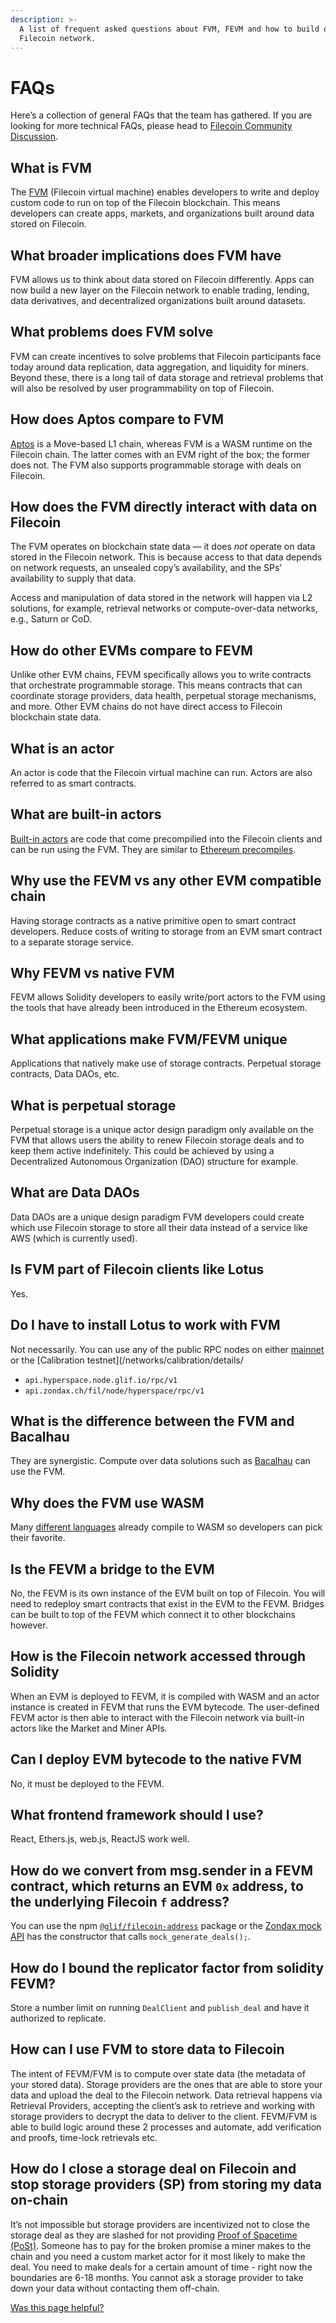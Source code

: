 ```yaml
---
description: >-
  A list of frequent asked questions about FVM, FEVM and how to build on
  Filecoin network.
---
```


# FAQs

Here’s a collection of general FAQs that the team has gathered. If you are looking for more technical FAQs, please head to [Filecoin Community Discussion](https://github.com/filecoin-project/community/discussions/categories/q-a).

## **What is FVM**

The [FVM](https://fvm.filecoin.io) (Filecoin virtual machine) enables developers to write and deploy custom code to run on top of the Filecoin blockchain. This means developers can create apps, markets, and organizations built around data stored on Filecoin.

## **What broader implications does FVM have**

FVM allows us to think about data stored on Filecoin differently. Apps can now build a new layer on the Filecoin network to enable trading, lending, data derivatives, and decentralized organizations built around datasets.

## **What problems does FVM solve**

FVM can create incentives to solve problems that Filecoin participants face today around data replication, data aggregation, and liquidity for miners. Beyond these, there is a long tail of data storage and retrieval problems that will also be resolved by user programmability on top of Filecoin.

## **How does Aptos compare to FVM**

[Aptos](https://aptoslabs.com/) is a Move-based L1 chain, whereas FVM is a WASM runtime on the Filecoin chain. The latter comes with an EVM right of the box; the former does not. The FVM also supports programmable storage with deals on Filecoin.

## **How does the FVM directly interact with data on Filecoin**

The FVM operates on blockchain state data — it does _not_ operate on data stored in the Filecoin network. This is because access to that data depends on network requests, an unsealed copy’s availability, and the SPs’ availability to supply that data.

Access and manipulation of data stored in the network will happen via L2 solutions, for example, retrieval networks or compute-over-data networks, e.g., Saturn or CoD.

## **How do other EVMs compare to FEVM**

Unlike other EVM chains, FEVM specifically allows you to write contracts that orchestrate programmable storage. This means contracts that can coordinate storage providers, data health, perpetual storage mechanisms, and more. Other EVM chains do not have direct access to Filecoin blockchain state data.

## **What is an actor**

An actor is code that the Filecoin virtual machine can run. Actors are also referred to as smart contracts.

## **What are built-in actors**

[Built-in actors](https://github.com/filecoin-project/builtin-actors) are code that come precompilied into the Filecoin clients and can be run using the FVM. They are similar to [Ethereum precompiles](https://www.evm.codes/precompiled?fork=merge).

## **Why use the FEVM vs any other EVM compatible chain**

Having storage contracts as a native primitive open to smart contract developers. Reduce costs of writing to storage from an EVM smart contract to a separate storage service.

## **Why FEVM vs native FVM**

FEVM allows Solidity developers to easily write/port actors to the FVM using the tools that have already been introduced in the Ethereum ecosystem.

## **What applications make FVM/FEVM unique**

Applications that natively make use of storage contracts. Perpetual storage contracts, Data DAOs, etc.

## **What is perpetual storage**

Perpetual storage is a unique actor design paradigm only available on the FVM that allows users the ability to renew Filecoin storage deals and to keep them active indefinitely. This could be achieved by using a Decentralized Autonomous Organization (DAO) structure for example.

## **What are Data DAOs**

Data DAOs are a unique design paradigm FVM developers could create which use Filecoin storage to store all their data instead of a service like AWS (which is currently used).

## **Is FVM part of Filecoin clients like Lotus**

Yes.

## **Do I have to install Lotus to work with FVM**

Not necessarily. You can use any of the public RPC nodes on either [mainnet](../../networks/mainnet/) or the \[Calibration testnet]\(/networks/calibration/details/

* `api.hyperspace.node.glif.io/rpc/v1`
* `api.zondax.ch/fil/node/hyperspace/rpc/v1`

## **What is the difference between the FVM and Bacalhau**

They are synergistic. Compute over data solutions such as [Bacalhau](https://github.com/filecoin-project/bacalhau) can use the FVM.

## **Why does the FVM use WASM**

Many [different languages](https://github.com/appcypher/awesome-wasm-langs) already compile to WASM so developers can pick their favorite.

## **Is the FEVM a bridge to the EVM**

No, the FEVM is its own instance of the EVM built on top of Filecoin. You will need to redeploy smart contracts that exist in the EVM to the FEVM. Bridges can be built to top of the FEVM which connect it to other blockchains however.

## **How is the Filecoin network accessed through Solidity**

When an EVM is deployed to FEVM, it is compiled with WASM and an actor instance is created in FEVM that runs the EVM bytecode. The user-defined FEVM actor is then able to interact with the Filecoin network via built-in actors like the Market and Miner APIs.

## **Can I deploy EVM bytecode to the native FVM**

No, it must be deployed to the FEVM.

## **What frontend framework should I use?**

React, Ethers.js, web.js, ReactJS work well.

## **How do we convert from msg.sender in a FEVM contract, which returns an EVM `0x` address, to the underlying Filecoin `f` address?**

You can use the npm [`@glif/filecoin-address`](https://www.npmjs.com/package/@glif/filecoin-address) package or the [Zondax mock API](https://github.com/Zondax/fevm-solidity-mock-api) has the constructor that calls `mock_generate_deals();`.

## **How do I bound the replicator factor from solidity FEVM?**

Store a number limit on running `DealClient` and `publish_deal` and have it authorized to replicate.

## **How can I use FVM to store data to Filecoin**

The intent of FEVM/FVM is to compute over state data (the metadata of your stored data). Storage providers are the ones that are able to store your data and upload the deal to the Filecoin network. Data retrieval happens via Retrieval Providers, accepting the client’s ask to retrieve and working with storage providers to decrypt the data to deliver to the client. FEVM/FVM is able to build logic around these 2 processes and automate, add verification and proofs, time-lock retrievals etc.

## **How do I close a storage deal on Filecoin and stop storage providers (SP) from storing my data on-chain**

It’s not impossible but storage providers are incentivized not to close the storage deal as they are slashed for not providing [Proof of Spacetime (PoSt)](../../reference/general/glossary.md#proof-of-spacetime-post). Someone has to pay for the broken promise a miner makes to the chain and you need a custom market actor for it most likely to make the deal. You need to make deals for a certain amount of time - right now the boundaries are 6-18 months. You cannot ask a storage provider to take down your data without contacting them off-chain.



[Was this page helpful?](https://airtable.com/apppq4inOe4gmSSlk/pagoZHC2i1iqgphgl/form?prefill\_Page+URL=https://docs.filecoin.io/smart-contracts/fundamentals/faqs)
